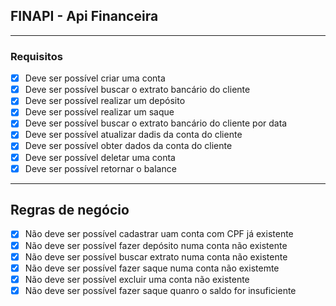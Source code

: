 ## FINAPI - Api Financeira

---
### Requisitos

- [x] Deve ser possível criar uma conta
- [x] Deve ser possível buscar o extrato bancário do cliente
- [x] Deve ser possível realizar um depósito
- [x] Deve ser possível realizar um saque
- [x] Deve ser possível buscar o extrato bancário do cliente por data
- [x] Deve ser possível atualizar dadis da conta do cliente
- [x] Deve ser possível obter dados da conta do cliente
- [x] Deve ser possível deletar uma conta
- [x] Deve ser possível retornar o balance
---
## Regras de negócio

- [x] Não deve ser possível cadastrar uam conta com CPF já existente
- [x] Não deve ser possível fazer depósito numa conta não existente
- [x] Não deve ser possível buscar extrato numa conta não existente
- [x] Não deve ser possível fazer saque numa conta não existemte
- [x] Não deve ser possível excluir uma conta não existente
- [x] Não deve ser possível fazer saque quanro o saldo for insuficiente